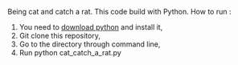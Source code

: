 Being cat and catch a rat.
This code build with Python.
How to run :
1. You need to [download python](https://www.python.org/downloads/) and install it,
2. Git clone this repository,
3. Go to the directory through command line,
4. Run python cat_catch_a_rat.py
